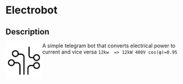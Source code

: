 # Electrobot
## Description

<img align="left" width="100" height="100" src="images/logo.png">

A simple telegram bot that converts electrical power to current and vice versa
```12kw  => 12kW 400V cos(φ)=0.95```

